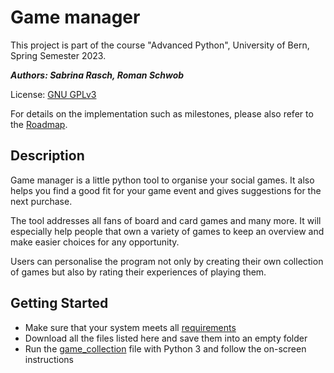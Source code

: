 # Game manager

This project is part of the course "Advanced Python", University of Bern, Spring Semester 2023.

___Authors: Sabrina Rasch, Roman Schwob___

License: [GNU GPLv3](./LICENSE)

For details on the implementation such as milestones, please also refer to the [Roadmap](./ROADMAP.md).

## Description

Game manager is a little python tool to organise your social games. It also helps you find a good fit for your game event and gives suggestions for the next purchase.

The tool addresses all fans of board and card games and many more. It will especially help people that own a variety of games to keep an overview and make easier choices for any opportunity.

Users can personalise the program not only by creating their own collection of games but also by rating their experiences of playing them.

## Getting Started

- Make sure that your system meets all [requirements](./requirements.md)
- Download all the files listed here and save them into an empty folder
- Run the [game_collection](./game_collection.py) file with Python 3 and follow the on-screen instructions